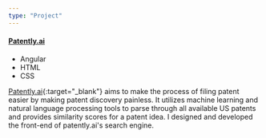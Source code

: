 ```yaml
---
type: "Project"
---
```


<h4>
  <a href="http://www.patently.ai/" target="_blank">Patently.ai</a>
</h4>

<ul class="tags">
  <li class="tag">Angular</li>
  <li class="tag">HTML</li>
  <li class="tag">CSS</li>
</ul>

[Patently.ai](http://www.patently.ai/){:target="_blank"} aims to make the process of filing patent easier by making patent discovery painless. It utilizes machine learning and natural language processing tools to parse through all available US patents and provides similarity scores for a patent idea. I designed and developed the front-end of patently.ai's search engine.
